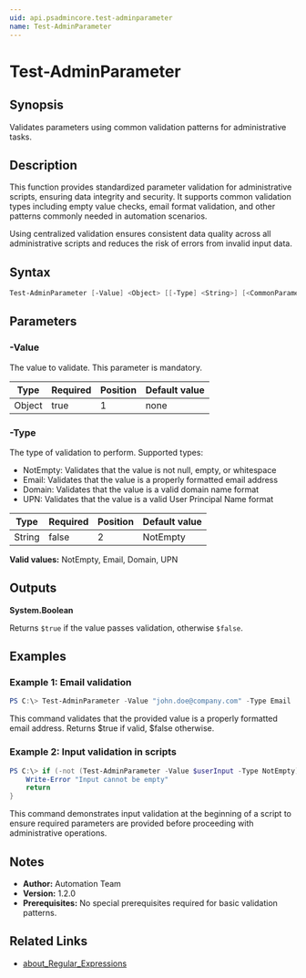 ```yaml
---
uid: api.psadmincore.test-adminparameter
name: Test-AdminParameter
---
```


# Test-AdminParameter

## Synopsis
Validates parameters using common validation patterns for administrative tasks.

## Description
This function provides standardized parameter validation for administrative scripts, ensuring data integrity and security. It supports common validation types including empty value checks, email format validation, and other patterns commonly needed in automation scenarios.

Using centralized validation ensures consistent data quality across all administrative scripts and reduces the risk of errors from invalid input data.

## Syntax
```powershell
Test-AdminParameter [-Value] <Object> [[-Type] <String>] [<CommonParameters>]
```

## Parameters

### -Value
The value to validate. This parameter is mandatory.

| Type | Required | Position | Default value |
|------|----------|----------|---------------|
| Object | true | 1 | none |

### -Type
The type of validation to perform. Supported types:
- NotEmpty: Validates that the value is not null, empty, or whitespace
- Email: Validates that the value is a properly formatted email address
- Domain: Validates that the value is a valid domain name format
- UPN: Validates that the value is a valid User Principal Name format

| Type | Required | Position | Default value |
|------|----------|----------|---------------|
| String | false | 2 | NotEmpty |

**Valid values:** NotEmpty, Email, Domain, UPN

## Outputs
**System.Boolean**

Returns `$true` if the value passes validation, otherwise `$false`.

## Examples

### Example 1: Email validation
```powershell
PS C:\> Test-AdminParameter -Value "john.doe@company.com" -Type Email
```

This command validates that the provided value is a properly formatted email address. Returns $true if valid, $false otherwise.

### Example 2: Input validation in scripts
```powershell
PS C:\> if (-not (Test-AdminParameter -Value $userInput -Type NotEmpty)) {
    Write-Error "Input cannot be empty"
    return
}
```

This command demonstrates input validation at the beginning of a script to ensure required parameters are provided before proceeding with administrative operations.

## Notes
- **Author:** Automation Team
- **Version:** 1.2.0
- **Prerequisites:** No special prerequisites required for basic validation patterns.

## Related Links
- [about_Regular_Expressions](https://docs.microsoft.com/powershell/module/microsoft.powershell.core/about/about_regular_expressions)